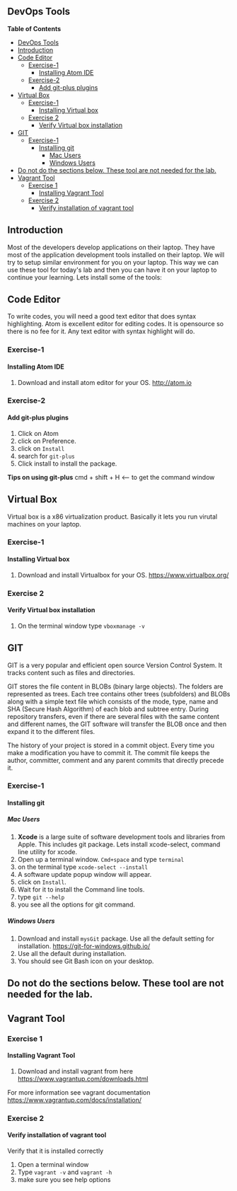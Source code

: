 
DevOps Tools
---
**Table of Contents**
<!-- MDTOC maxdepth:6 firsth1:1 numbering:0 flatten:0 bullets:1 updateOnSave:1 -->

   - [DevOps Tools](#devops-tools)   
   - [Introduction](#introduction)   
   - [Code Editor](#code-editor)   
      - [Exercise-1](#exercise-1)   
         - [Installing Atom IDE](#installing-atom-ide)   
      - [Exercise-2](#exercise-2)   
         - [Add git-plus plugins](#add-git-plus-plugins)   
   - [Virtual Box](#virtual-box)   
      - [Exercise-1](#exercise-1)   
         - [Installing Virtual box](#installing-virtual-box)   
      - [Exercise 2](#exercise-2)   
         - [Verify Virtual box installation](#verify-virtual-box-installation)   
   - [GIT](#git)   
      - [Exercise-1](#exercise-1)   
         - [Installing git](#installing-git)   
            - [Mac Users](#mac-users)   
            - [Windows Users](#windows-users)   
   - [Do not do the sections below. These tool are not needed for the lab.](#do-not-do-the-sections-below-these-tool-are-not-needed-for-the-lab)   
   - [Vagrant Tool](#vagrant-tool)   
      - [Exercise 1](#exercise-1)   
         - [Installing Vagrant Tool](#installing-vagrant-tool)   
      - [Exercise 2](#exercise-2)   
         - [Verify installation of vagrant tool](#verify-installation-of-vagrant-tool)   

<!-- /MDTOC -->




Introduction
---

Most of the developers develop applications on their laptop.  They have most of the application development tools installed on their laptop. We will try to setup similar environment for you on your laptop. This way we can use these tool for today's lab and then you can have it on your laptop to continue your learning.  Lets install some of the tools:

## Code Editor
To write codes, you will need a good text editor that does syntax highlighting. Atom is excellent editor for editing  codes. It is opensource so there is no fee for it.  Any text editor with syntax highlight will do.

### Exercise-1
#### Installing Atom IDE

1. Download and install atom editor for your OS.
http://atom.io

### Exercise-2
#### Add git-plus plugins
1. Click on Atom
2. click on Preference.
3. click on `Install`
4. search for `git-plus`
5. Click install to install the package.

**Tips on using git-plus**
cmd + shift + H  <-- to get the command window

## Virtual Box
Virtual box is a x86 virtualization product.  Basically it lets you run virutal machines on your laptop.

### Exercise-1
#### Installing Virtual box

1. Download and install Virtualbox for your OS.
    https://www.virtualbox.org/

### Exercise 2
#### Verify Virtual box installation
1. On the terminal window type `vboxmanage -v`


## GIT
GIT is a very popular and efficient open source Version Control System. It tracks content such as files and directories.

GIT stores the file content in BLOBs (binary large objects). The folders are represented as trees. Each tree contains other trees (subfolders) and BLOBs along with a simple text file which consists of the mode, type, name and SHA (Secure Hash Algorithm) of each blob and subtree entry. During repository transfers, even if there are several files with the same content and different names, the GIT software will transfer the BLOB once and then expand it to the different files.

The history of your project is stored in a commit object. Every time you make a modification you have to commit it. The commit file keeps the author, committer, comment and any parent commits that directly precede it.

### Exercise-1
#### Installing git
##### Mac Users
1. **Xcode** is a large suite of software development tools and libraries from Apple.  This includes git package.  Lets install xcode-select, command line utility for xcode.
2. Open up a terminal window.  `Cmd+space`  and type `terminal`
3. on the terminal type  `xcode-select --install`
4. A software update popup window will appear.
5. click on `Install`.
6. Wait for it to install the Command line tools.
7. type  `git --help`
8. you see all the options for git command.

##### Windows Users
1. Download  and install `mysGit` package. Use all the default setting for installation. https://git-for-windows.github.io/
2. Use all the default during installation.
2. You should see Git Bash icon on your desktop.  

## Do not do the sections below. These tool are not needed for the lab.
## Vagrant Tool
### Exercise 1
#### Installing Vagrant Tool
1. Download and install vagrant from here
    https://www.vagrantup.com/downloads.html

For more information see vagrant documentation
https://www.vagrantup.com/docs/installation/

### Exercise 2
#### Verify installation of vagrant tool
Verify that it is installed correctly

1. Open a terminal window
2. Type `vagrant -v` and `vagrant -h`
3. make sure you see help options
